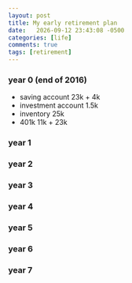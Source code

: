 ```yaml
---
layout: post
title: My early retirement plan
date:   2026-09-12 23:43:08 -0500
categories: [life]
comments: true
tags: [retirement]
---
```




### year 0 (end of 2016)

* saving account 23k + 4k 
* investment account 1.5k
* inventory 25k
* 401k 11k + 23k

### year 1

### year 2

### year 3

### year 4

### year 5

### year 6

### year 7
